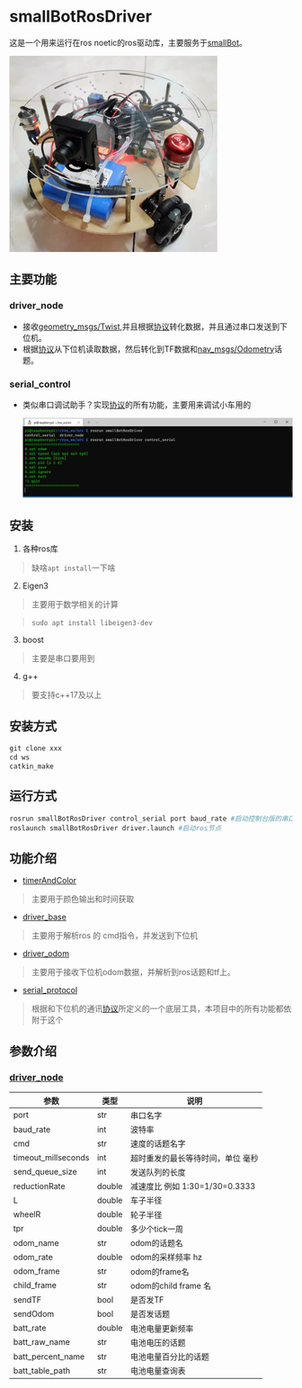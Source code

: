 # smallBotRosDriver
这是一个用来运行在ros noetic的ros驱动库，主要服务于[smallBot](https://tea.lan.bigkeer.cn/SLAM2020/Project-SmallBot)。

<img src="pic/smallBot.png" style="zoom:50%;" />

## 主要功能
### driver_node
* 接收[geometry_msgs/Twist](http://docs.ros.org/en/melodic/api/geometry_msgs/html/msg/Twist.html),并且根据[协议](https://tea.lan.bigkeer.cn/SLAM2020/Project-SmallBot-MCU)转化数据，并且通过串口发送到下位机。
* 根据[协议](https://tea.lan.bigkeer.cn/SLAM2020/Project-SmallBot-MCU)从下位机读取数据，然后转化到TF数据和[nav_msgs/Odometry](http://docs.ros.org/en/kinetic/api/nav_msgs/html/msg/Odometry.html)话题。
### serial_control
* 类似串口调试助手？实现[协议](https://tea.lan.bigkeer.cn/SLAM2020/Project-SmallBot-MCU)的所有功能，主要用来调试小车用的

  ![](pic/control_serial.png)
## 安装
1. 各种ros库
> 缺啥`apt install`一下啥
2. Eigen3
> 主要用于数学相关的计算

> ` sudo apt install libeigen3-dev `
3. boost
> 主要是串口要用到
4. g++
> 要支持c++17及以上

## 安装方式
```
git clone xxx
cd ws
catkin_make
```
## 运行方式
```bash
rosrun smallBotRosDriver control_serial port baud_rate #启动控制台版的串口调试助手
roslaunch smallBotRosDriver driver.launch #启动ros节点
```

## 功能介绍
* [timerAndColor](src/timerAndColor)
> 主要用于颜色输出和时间获取
* [driver_base](src/driver_base.h)
> 主要用于解析ros 的 cmd指令，并发送到下位机
* [driver_odom](src/driver_odom.h)
> 主要用于接收下位机odom数据，并解析到ros话题和tf上。
* [serial_protocol](src/serial_protocol.h)
> 根据和下位机的通讯[协议](https://tea.lan.bigkeer.cn/SLAM2020/Project-SmallBot-MCU)所定义的一个底层工具，本项目中的所有功能都依附于这个

## 参数介绍
### [driver_node](launch/driver.launch)
| 参数 |  类型   | 说明 |
|---|  ----  | ----  |
| port| str  |串口名字|
| baud_rate| int  | 波特率 |
| cmd| str  | 速度的话题名字 |
| timeout_millseconds| int  | 超时重发的最长等待时间，单位 毫秒 |
| send_queue_size| int  | 发送队列的长度 |
| reductionRate| double  | 减速度比 例如 1:30=1/30=0.3333 |
| L| double  | 车子半径 |
| wheelR| double  | 轮子半径 |
| tpr| double  | 多少个tick一周 |
| odom_name| str  | odom的话题名 |
| odom_rate| double  | odom的采样频率 hz|
| odom_frame| str  | odom的frame名 |
| child_frame| str  | odom的child frame 名 |
| sendTF| bool  | 是否发TF |
| sendOdom| bool  | 是否发话题 |
| batt_rate| double  | 电池电量更新频率 |
| batt_raw_name| str  | 电池电压的话题 |
| batt_percent_name| str  | 电池电量百分比的话题 |
| batt_table_path| str  | 电池电量查询表 |


